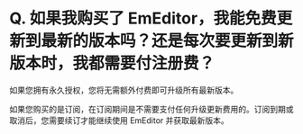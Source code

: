 # Q. 如果我购买了 EmEditor，我能免费更新到最新的版本吗？还是每次要更新到新版本时，我都需要付注册费？

如果您拥有永久授权，您将无需额外付费即可升级所有最新版本。

如果您购买的是订阅，在订阅期间是不需要支付任何升级更新费用的。订阅到期或取消后，您需要续订才能继续使用 EmEditor 并获取最新版本。

